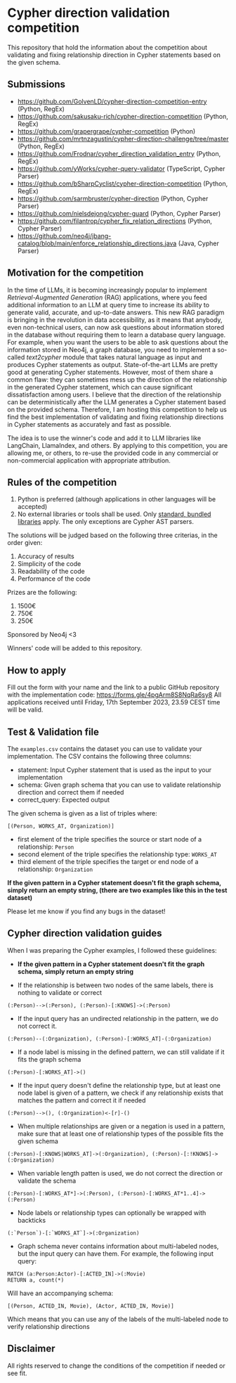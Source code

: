 # Cypher direction validation competition
This repository that hold the information about the competition about validating and fixing relationship direction in Cypher statements based on the given schema.

## Submissions

* https://github.com/GolvenLD/cypher-direction-competition-entry (Python, RegEx)
* https://github.com/sakusaku-rich/cypher-direction-competition (Python, RegEx)
* https://github.com/grapergrape/cypher-competition (Python)
* https://github.com/mrtnzagustin/cypher-direction-challenge/tree/master (Python, RegEx)
* https://github.com/Frodnar/cypher_direction_validation_entry (Python, RegEx)
* https://github.com/yWorks/cypher-query-validator (TypeScript, Cypher Parser)
* https://github.com/bSharpCyclist/cypher-direction-competition (Python, RegEx)
* https://github.com/sarmbruster/cypher-direction (Python, Cypher Parser)
* https://github.com/nielsdejong/cypher-guard (Python, Cypher Parser)
* https://github.com/filantrop/cypher_fix_relation_directions (Python, Cypher Parser)
* https://github.com/neo4j/jbang-catalog/blob/main/enforce_relationship_directions.java (Java, Cypher Parser)



## Motivation for the competition

In the time of LLMs, it is becoming increasingly popular to implement _Retrieval-Augmented Generation_ (RAG) applications, where you feed additional information to an LLM at query time to increase its ability to generate valid, accurate, and up-to-date answers.
This new RAG paradigm is bringing in the revolution in data accessibility, as it means that anybody, even non-technical users, can now ask questions about information stored in the database without requiring them to learn a database query language.
For example, when you want the users to be able to ask questions about the information stored in Neo4j, a graph database, you need to implement a so-called _text2cypher_ module that takes natural language as input and produces Cypher statements as output.
State-of-the-art LLMs are pretty good at generating Cypher statements.
However, most of them share a common flaw: they can sometimes mess up the direction of the relationship in the generated Cypher statement, which can cause significant dissatisfaction among users.
I believe that the direction of the relationship can be deterministically after the LLM generates a Cypher statement based on the provided schema.
Therefore, I am hosting this competition to help us find the best implementation of validating and fixing relationship directions in Cypher statements as accurately and fast as possible.

The idea is to use the winner's code and add it to LLM libraries like LangChain, LlamaIndex, and others.
By applying to this competition, you are allowing me, or others, to re-use the provided code in any commercial or non-commercial application with appropriate attribution.

## Rules of the competition

1. Python is preferred (although applications in other languages will be accepted)
2. No external libraries or tools shall be used. Only [standard, bundled libraries](https://en.wikipedia.org/wiki/Standard_library) apply. The only exceptions are Cypher AST parsers.

The solutions will be judged based on the following three criterias, in the order given:

1. Accuracy of results
2. Simplicity of the code
3. Readability of the code
4. Performance of the code

Prizes are the following:

1. 1500€
2. 750€
3. 250€

Sponsored by Neo4j <3

Winners' code will be added to this repository.

## How to apply

Fill out the form with your name and the link to a public GitHub repository with the implementation code: https://forms.gle/4pgArm8S8NqRa6sy8
All applications received until Friday, 17th September 2023, 23.59 CEST time will be valid.

## Test & Validation file

The `examples.csv` contains the dataset you can use to validate your implementation.
The CSV contains the following three columns:

- statement: Input Cypher statement that is used as the input to your implementation
- schema: Given graph schema that you can use to validate relationship direction and correct them if needed
- correct_query: Expected output 

The given schema is given as a list of triples where:
```
[(Person, WORKS_AT, Organization)]
```

- first element of the triple specifies the source or start node of a relationship: `Person`
- second element of the triple specifies the relationship type: `WORKS_AT`
- third element of the triple specifies the target or end node of a relationship: `Organization`

**If the given pattern in a Cypher statement doesn't fit the graph schema, simply return an empty string, (there are two examples like this in the test dataset)**

Please let me know if you find any bugs in the dataset!

## Cypher direction validation guides

When I was preparing the Cypher examples, I followed these guidelines:

- **If the given pattern in a Cypher statement doesn't fit the graph schema, simply return an empty string**

- If the relationship is between two nodes of the same labels, there is nothing to validate or correct
```
(:Person)-->(:Person), (:Person)-[:KNOWS]->(:Person)
```
- If the input query has an undirected relationship in the pattern, we do not correct it.
```
(:Person)--(:Organization), (:Person)-[:WORKS_AT]-(:Organization)
```
- If a node label is missing in the defined pattern, we can still validate if it fits the graph schema
```
(:Person)-[:WORKS_AT]->()
```
- If the input query doesn't define the relationship type, but at least one node label is given of a pattern, we check if any relationship exists that matches the pattern and correct it if needed
```
(:Person)-->(), (:Organization)<-[r]-()
```

- When multiple relationships are given or a negation is used in a pattern, make sure that at least one of relationship types of the possible fits the given schema
```
(:Person)-[:KNOWS|WORKS_AT]->(:Organization), (:Person)-[:!KNOWS]->(:Organization)
```

- When variable length patten is used, we do not correct the direction or validate the schema
```
(:Person)-[:WORKS_AT*]->(:Person), (:Person)-[:WORKS_AT*1..4]->(:Person) 
```

- Node labels or relationship types can optionally be wrapped with backticks
```
(:`Person`)-[:`WORKS_AT`]->(:Organization)
```

- Graph schema never contains information about multi-labeled nodes, but the input query can have them. For example, the following input query:
```
MATCH (a:Person:Actor)-[:ACTED_IN]->(:Movie)
RETURN a, count(*)
```

Will have an accompanying schema:

```
[(Person, ACTED_IN, Movie), (Actor, ACTED_IN, Movie)]
```

Which means that you can use any of the labels of the multi-labeled node to verify relationship directions

## Disclaimer

All rights reserved to change the conditions of the competition if needed or see fit.

